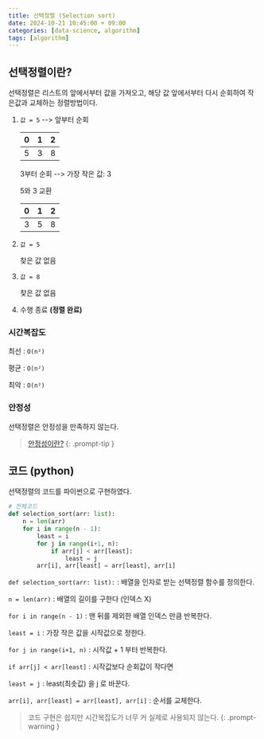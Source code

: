 ```yaml
---
title: 선택정렬 (Selection sort)
date: 2024-10-21 10:45:00 + 09:00
categories: [data-science, algorithm]
tags: [algorithm]
---
```


## 선택정렬이란?
선택정렬은 리스트의 앞에서부터 값을 가져오고, 해당 값 앞에서부터 다시 순회하여 작은값과 교체하는 정렬방법이다.

1. `값 = 5` --> 앞부터 순회

    | 0 | 1 | 2 |
    |---|---|---|
    | 5 | 3 | 8 |

    3부터 순회 --> 가장 작은 값: 3
    
    5와 3 교환

    | 0 | 1 | 2 |
    |---|---|---|
    | 3 | 5 | 8 |
2. `값 = 5` 

    찾은 값 없음
3. `값 = 8` 

    찾은 값 없음
4. 수행 종료 **(정렬 완료)**

### 시간복잡도

최선 : `O(n²)`

평균 : `O(n²)`

최악 : `O(n²)`

### 안정성

선택정렬은 안정성을 만족하지 않는다.

> [안정성이란?](/posts) 
{: .prompt-tip }

## 코드 (python)
선택정렬의 코드를 파이썬으로 구현하였다.
```python
# 전체코드
def selection_sort(arr: list):
    n = len(arr)
    for i in range(n - 1):
        least = i
        for j in range(i+1, n):
            if arr[j] < arr[least]:
                least = j
        arr[i], arr[least] = arr[least], arr[i]
```

`def selection_sort(arr: list):` : 배열을 인자로 받는 선택정렬 함수를 정의한다.

`n = len(arr)` : 배열의 길이를 구한다 (인덱스 X)

`for i in range(n - 1)` : 맨 뒤를 제외한 배열 인덱스 만큼 반복한다.

`least = i` : 가장 작은 값을 시작값으로 정한다.

`for j in range(i+1, n)` : 시작값 + 1 부터 반복한다.

`if arr[j] < arr[least]` : 시작값보다 순회값이 작다면

`least = j` : least(최솟값) 을 j 로 바꾼다.

`arr[i], arr[least] = arr[least], arr[i]` : 순서를 교체한다.


> 코드 구현은 쉽지만 시간복잡도가 너무 커 실제로 사용되지 않는다.
{: .prompt-warning }
